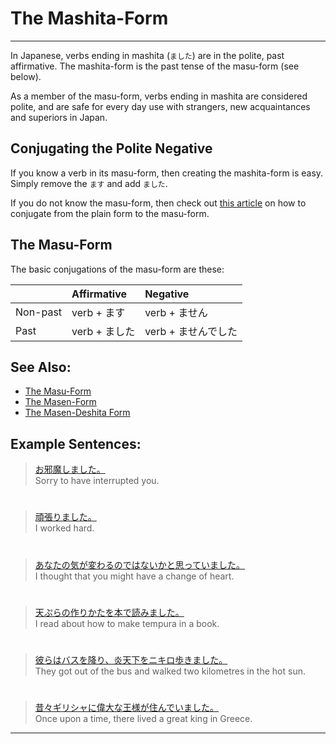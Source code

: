 # The Mashita-Form
 ---
In Japanese, verbs ending in mashita (`ました`) are in the polite, past affirmative. The mashita-form is the past tense of the masu-form (see below).

As a member of the masu-form, verbs ending in mashita are considered polite, and are safe for every day use with strangers, new acquaintances and superiors in Japan.

## Conjugating the Polite Negative
If you know a verb in its masu-form, then creating the mashita-form is easy. Simply remove the `ます` and add `ました`. 

If you do not know the masu-form, then check out [this article](plain-form-masu-form) on how to conjugate from the plain form to the masu-form.

## The Masu-Form
The basic conjugations of the masu-form are these:

||Affirmative|Negative|
|:--|:--|:--|
|Non-past|verb + ます|verb + ません|
|Past|verb + ました|verb + ませんでした||

## See Also:
* [The Masu-Form](verb-longformpresentaffirmative)
* [The Masen-Form](verb-longformpresentnegative)
* [The Masen-Deshita Form](verb-longformpastnegative)

## Example Sentences:
> [お邪魔しました。]()  
> Sorry to have interrupted you.

#

> [頑張りました。]()  
> I worked hard.

#

> [あなたの気が変わるのではないかと思っていました。]()  
> I thought that you might have a change of heart.

#

> [天ぷらの作りかたを本で読みました。]()  
> I read about how to make tempura in a book.

#

> [彼らはバスを降り、炎天下をニキロ歩きました。]()  
> They got out of the bus and walked two kilometres in the hot sun.

#

> [昔々ギリシャに偉大な王様が住んでいました。]()  
> Once upon a time, there lived a great king in Greece.


 ---
